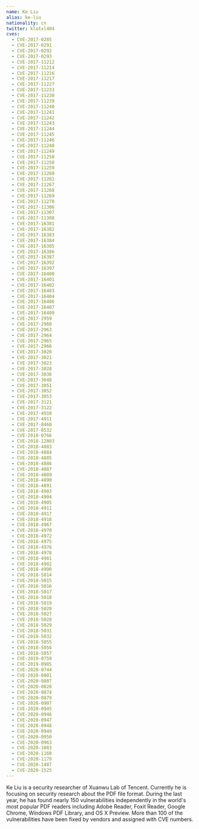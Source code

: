 ```yaml
---
name: Ke Liu
alias: ke-liu
nationality: cn
twitter: klotxl404
cves:
  - CVE-2017-0285
  - CVE-2017-0291
  - CVE-2017-0292
  - CVE-2017-0293
  - CVE-2017-11212
  - CVE-2017-11214
  - CVE-2017-11216
  - CVE-2017-11217
  - CVE-2017-11227
  - CVE-2017-11233
  - CVE-2017-11238
  - CVE-2017-11239
  - CVE-2017-11240
  - CVE-2017-11241
  - CVE-2017-11242
  - CVE-2017-11243
  - CVE-2017-11244
  - CVE-2017-11245
  - CVE-2017-11246
  - CVE-2017-11248
  - CVE-2017-11249
  - CVE-2017-11250
  - CVE-2017-11258
  - CVE-2017-11259
  - CVE-2017-11260
  - CVE-2017-11261
  - CVE-2017-11267
  - CVE-2017-11268
  - CVE-2017-11269
  - CVE-2017-11270
  - CVE-2017-11306
  - CVE-2017-11307
  - CVE-2017-11308
  - CVE-2017-16381
  - CVE-2017-16382
  - CVE-2017-16383
  - CVE-2017-16384
  - CVE-2017-16385
  - CVE-2017-16386
  - CVE-2017-16387
  - CVE-2017-16392
  - CVE-2017-16397
  - CVE-2017-16400
  - CVE-2017-16401
  - CVE-2017-16402
  - CVE-2017-16403
  - CVE-2017-16404
  - CVE-2017-16406
  - CVE-2017-16407
  - CVE-2017-16409
  - CVE-2017-2959
  - CVE-2017-2960
  - CVE-2017-2963
  - CVE-2017-2964
  - CVE-2017-2965
  - CVE-2017-2966
  - CVE-2017-3020
  - CVE-2017-3021
  - CVE-2017-3023
  - CVE-2017-3028
  - CVE-2017-3036
  - CVE-2017-3048
  - CVE-2017-3051
  - CVE-2017-3052
  - CVE-2017-3053
  - CVE-2017-3121
  - CVE-2017-3122
  - CVE-2017-4910
  - CVE-2017-4911
  - CVE-2017-8460
  - CVE-2017-8532
  - CVE-2018-0766
  - CVE-2018-12803
  - CVE-2018-4883
  - CVE-2018-4884
  - CVE-2018-4885
  - CVE-2018-4886
  - CVE-2018-4887
  - CVE-2018-4889
  - CVE-2018-4890
  - CVE-2018-4891
  - CVE-2018-4903
  - CVE-2018-4904
  - CVE-2018-4905
  - CVE-2018-4911
  - CVE-2018-4917
  - CVE-2018-4918
  - CVE-2018-4967
  - CVE-2018-4970
  - CVE-2018-4972
  - CVE-2018-4975
  - CVE-2018-4976
  - CVE-2018-4978
  - CVE-2018-4981
  - CVE-2018-4982
  - CVE-2018-4990
  - CVE-2018-5014
  - CVE-2018-5015
  - CVE-2018-5016
  - CVE-2018-5017
  - CVE-2018-5018
  - CVE-2018-5019
  - CVE-2018-5020
  - CVE-2018-5027
  - CVE-2018-5028
  - CVE-2018-5029
  - CVE-2018-5031
  - CVE-2018-5032
  - CVE-2018-5055
  - CVE-2018-5056
  - CVE-2018-5057
  - CVE-2019-0759
  - CVE-2019-0985
  - CVE-2020-0744
  - CVE-2020-0801
  - CVE-2020-0807
  - CVE-2020-0820
  - CVE-2020-0874
  - CVE-2020-0879
  - CVE-2020-0907
  - CVE-2020-0945
  - CVE-2020-0946
  - CVE-2020-0947
  - CVE-2020-0948
  - CVE-2020-0949
  - CVE-2020-0950
  - CVE-2020-0963
  - CVE-2020-1083
  - CVE-2020-1160
  - CVE-2020-1179
  - CVE-2020-1487
  - CVE-2020-1525
---
```

Ke Liu is a security researcher of Xuanwu Lab of Tencent. Currently he is focusing on security research about the PDF file format. During the last year, he has found nearly 150 vulnerabilities independently in the world's most popular PDF readers including Adobe Reader, Foxit Reader, Google Chrome, Windows PDF Library, and OS X Preview. More than 100 of the vulnerabilities have been fixed by vendors and assigned with CVE numbers.
